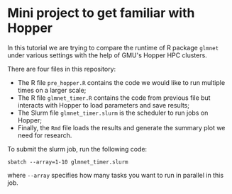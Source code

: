 # Mini project to get familiar with Hopper

In this tutorial we are trying to compare the runtime of R package `glmnet` under various settings with the help of GMU's Hopper HPC clusters. 

There are four files in this repository: 

- The R file `pre_hopper.R` contains the code we would like to run multiple times on a larger scale; 
- The R file `glmnet_timer.R` contains the code from previous file but interacts with Hopper to load parameters and save results; 
- The Slurm file `glmnet_timer.slurm` is the scheduler to run jobs on Hopper;
- Finally, the `Rmd` file loads the results and generate the summary plot we need for research. 

To submit the slurm job, run the following code: 

`sbatch --array=1-10 glmnet_timer.slurm` 

where `--array` specifies how many tasks you want to run in parallel in this job. 
